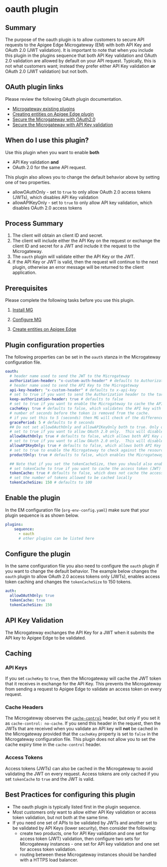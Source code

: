 # oauth plugin

## Summary
The purpose of the oauth plugin is to allow customers to secure API requests to the Apigee Edge Microgateway (EM) with both API Key and OAuth 2.0 (JWT validation).  It is important to note that when you include this plugin in the plugins sequence that both API Key validation and OAuth 2.0 validation are allowed by default on your API request.  Typically, this is not what customers want; instead they prefer either API Key validation **or** OAuth 2.0 (JWT validation) but not both.  

## OAuth plugin links
Please review the following OAuth plugin documentation.  
* [Microgateway existing plugins](https://docs.apigee.com/api-platform/microgateway/2.5.x/use-plugins#existingpluginsbundledwithedgemicrogateway)
* [Creating entities on Apigee Edge plugin](https://docs.apigee.com/api-platform/microgateway/2.5.x/setting-and-configuring-edge-microgateway.html#part2createentitiesonapigeeedge)
* [Secure the Microgateway with OAuth2.0](https://docs.apigee.com/api-platform/microgateway/2.5.x/setting-and-configuring-edge-microgateway.html#part4secureedgemicrogateway)
* [Secure the Microgateway with API Key validation](https://docs.apigee.com/api-platform/microgateway/2.5.x/setting-and-configuring-edge-microgateway.html#part4secureedgemicrogateway-securingtheapiwithanapikey)


## When do I use this plugin?
Use this plugin when you want to enable **both**
* API Key validation **and**
* OAuth 2.0 for the same API request.

This plugin also allows you to change the default behavior above by setting one of two properties.
* allowOAuthOnly - set to `true` to only allow OAuth 2.0 access tokens (JWTs), which disables API Key validation
* allowAPIKeyOnly - set to `true` to only allow API key validation, which disables OAuth 2.0 access tokens

## Process Summary

1. The client will obtain an client ID and secret.
2. The client will include either the API Key on the request or exchange the client ID and secret for a JWT and include it the request to the Microgateway.
3. The `oauth` plugin will validate either the API Key or the JWT.
4. If the API Key or JWT is valid, then the request will continue to the next plugin, otherwise an error message will be returned to the client application.

## Prerequisites
Please complete the following tasks before you use this plugin.  

1. [Install MG](https://docs.apigee.com/api-platform/microgateway/3.0.x/setting-and-configuring-edge-microgateway#Prerequisite)   

2. [Configure MG](https://docs.apigee.com/api-platform/microgateway/3.0.x/setting-and-configuring-edge-microgateway#Part1)

3. [Create entities on Apigee Edge](https://docs.apigee.com/api-platform/microgateway/3.0.x/setting-and-configuring-edge-microgateway#Part2)


## Plugin configuration properties
The following properties can be set in the `oauth` stanza in the Microgateway configuration file.

```yaml
oauth:
  # header name used to send the JWT to the Microgateway
  authorization-header: "x-custom-auth-header" # defaults to Authorization
  # header name used to send the API Key to the Microgateway
  api-key-header: "x-custom-header" # defaults to x-api-key
  # set to true if you want to send the Authorization header to the target server; set to false when you want this plugin to remove the header after it is validated.
  keep-authorization-header: true # defaults to false
  # set to true if you want to enable the Microgateway to cache the API Key with JWT.
  cacheKey: true # defaults to false, which validates the API key with Apigee Edge on each request
  # number of seconds before the token is removed from the cache.
  # if you set this to 5 (seconds) then MG will check of the difference between the expiry time and the current time [abs(expiry time - current time)] is less than or equal (<=) to the grace period.  If true, then MG will remove the token from the cache.  
  gracePeriod: 5 # defaults to 0 seconds
  ## Do not set allowOAuthOnly and allowAPIKeyOnly both to true. Only one of them should be set true.
  # set to true if you want to allow OAuth 2.0 only.  This will disable API Key validation.
  allowOAuthOnly: true # defaults to false, which allows both API Key and OAuth 2.0
  # set to true if you want to allow OAuth 2.0 only.  This will disable API Key validation.
  allowAPIKeyOnly: true # defaults to false, which allows both API Key and OAuth 2.0
  # set to true to enable the Microgateway to check against the resource paths only.  In this case it ignores the proxy name check.  
  productOnly: true # defaults to false, which enables the Microgateway to check if the proxy name is included in the product.

  ## Note that if you set the tokenCacheSize, then you should also enable it (tokenCache: true)
  # set tokenCache to true if you want to cache the access token (JWT) locally
  tokenCache: true # defaults to false, which does not cache the access token.
  # set the number of tokens allowed to be cached locally
  tokenCacheSize: 150 # defaults to 100
```

## Enable the plugin
In the EM configuration file (`org-env-config.yaml`) make sure that your plugin sequence is as shown below.

```yaml
plugins:
    sequence:
      - oauth
      # other plugins can be listed here
```

## Configure the plugin
In the same configuration file you also need to configure the `oauth` plugin if you want to change the default behavior.  The example below changes the `oauth` plugin to allow OAuth 2.0 access tokens only (JWTs), enables access token caching and changes the `tokenCacheSize` to 150 tokens.    

```yaml
auth:
  allowOAuthOnly: true
  tokenCache: true
  tokenCacheSize: 150
```

## API Key Validation
The Microgateway exchanges the API Key for a JWT when it submits the API key to Apigee Edge to be validated.   

## Caching
### API Keys
If you set `cacheKey` to `true`, then the Microgateway will cache the JWT token that it receives in exchange for the API Key.  This prevents the Microgateway from sending a request to Apigee Edge to validate an access token on every request.

### Cache Headers
The Microgateway observes the [`cache-control`](https://developers.google.com/web/fundamentals/performance/optimizing-content-efficiency/http-caching) header, but only if you set it as `cache-control: no-cache`.  If you send this header in the request, then the JWTs that are received when you validate an API key will **not** be cached in the Microgateway provided that the `cacheKey` property is set to `false` in the Microgateway configuration file.  This plugin does not allow you to set the cache expiry time in the `cache-control` header. 

### Access Tokens
Access tokens (JWTs) can also be cached in the Microgateway to avoid validating the JWT on every request.  Access tokens are only cached if you set `tokenCache` to `true` and the JWT is valid.  

## Best Practices for configuring this plugin
* The oauth plugin is typically listed first in the plugin sequence.  
* Most customers only want to allow either API Key validation or access token validation, but not both at the same time.
* If you need one set of APIs to be validated by JWTs and another set to be validated by API Keys (lower security), then consider the following:
  * create two products, one for API Key validation and one set for access token (JWT) validation, then configure two sets for Microgateway instances - one set for API key validation and one set for access token validation.
  * routing between these Microgateway instances should be handled with a HTTPS load balancer.  
